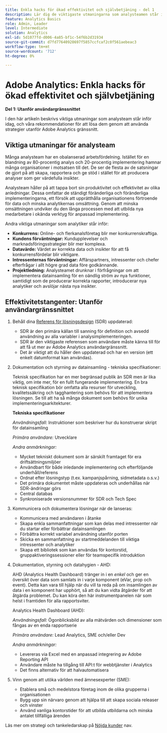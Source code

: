 ```yaml
---
title: Enkla hacks för ökad effektivitet och självbetjäning - del 1
description: Lär dig de viktigaste utmaningarna som analysteamen står inför idag och våra rekommendationer för att lösa dem med hjälp av strategier utanför Adobe Analytics användargränssnitt.
feature: Analytics Basics
role: Admin, Leader
level: Intermediate
solution: Analytics
exl-id: 5d1077fd-d006-4a85-bf1c-54f6b2d31934
source-git-commit: d7fd77640928697f5857ccfcaf2c0f561aebeac3
workflow-type: tm+mt
source-wordcount: '712'
ht-degree: 0%

---
```


# Adobe Analytics: Enkla hacks för ökad effektivitet och självbetjäning

**Del 1: Utanför användargränssnittet**

I den här artikeln beskrivs viktiga utmaningar som analysteam står inför idag, och våra rekommendationer för att lösa dem genom att använda strategier utanför Adobe Analytics gränssnitt.

## Viktiga utmaningar för analysteam

Många analysteam har en obalanserad arbetsfördelning. Istället för en blandning av 80-procentig analys och 20-procentig implementering hamnar många organisationer i motsatsen till det. De ser de flesta av de satsningar de gjort på att skapa, rapportera och ge stöd i stället för att producera analyser som ger värdefulla insikter.

Analysteam håller på att tappa bort sin produktivitet och effektivitet av olika anledningar. Dessa omfattar de ständigt föränderliga och föränderliga implementeringarna, ett försök att upprätthålla organisationens förtroende för data och minska analytikernas omsättning. Genom att minska omsättningen undviker du den långa processen med att utbilda nya medarbetare i okända verktyg för anpassad implementering.

Andra viktiga utmaningar som analytiker står inför:

* **Konkurrens:** Online- och flerkanalsföretag blir mer konkurrenskraftiga.
* **Kundens förväntningar:** Kundupplevelser och marknadsföringsstrategier blir mer komplexa.
* **Datavärde:** Värdet av korrekta data och insikter för att få konkurrensfördelar blir viktigare.
* **Intressenternas förväntningar:** Affärspartners, intressenter och chefer efterfrågar i allt högre grad data före godkännande.
* **Projektledning:** Analysteamet drunknar i förfrågningar om att implementera datainsamling för en oändlig ström av nya funktioner, samtidigt som de producerar korrekta rapporter, introducerar nya analytiker och avslöjar nästa nya insikter.

## Effektivitetstangenter: Utanför användargränssnittet

1. Behåll dina [Referens för lösningsdesign](/help/implementation/implementation-basics/creating-and-maintaining-an-sdr.md) (SDR) uppdaterad:

   * SDR är den primära källan till sanning för definition och avsedd användning av alla variabler i analysimplementeringen.
   * SDR är den viktigaste referensen som användare måste känna till för att få ut mer av Adobe Analytics användargränssnitt.
   * Det är viktigt att du håller den uppdaterad och har en version (ett enkelt datumformat kan användas).

1. Dokumentation och styrning av datainsamling - tekniska specifikationer:

   Teknisk specifikation har en mer begränsad publik än SDR men är lika viktig, om inte mer, för en fullt fungerande implementering. En bra teknisk specifikation bör omfatta alla resurser för utveckling, kvalitetssäkring och tagghantering som behövs för att implementera lösningen. Se till att ha så många dokument som behövs för unika implementeringsarkitekturer.

   **Tekniska specifikationer**

   _Användningsfall:_ Instruktioner som beskriver hur du konstruerar skript för datainsamling

   _Primära användare:_ Utvecklare

   _Andra anmärkningar:_

   * Mycket tekniskt dokument som är särskilt framtaget för era driftsättningsmiljöer
   * Användbart för både inledande implementering och efterföljande underhåll/referens
   * Ordnat efter lösningstyp (t.ex. kampanjspårning, sidmetadata o.s.v.)
   * Det primära dokumentet måste uppdateras och underhållas när SDR-ändringar görs
   * Central databas
   * Synkroniserade versionsnummer för SDR och Tech Spec

1. Kommunicera och dokumentera lösningar när de lanseras:

   * Kommunicera med användaren i åtanke
   * Skapa enkla sammanfattningar som kan delas med intressenter när du startar eller förbättrar datainsamlingen
   * Förbättra korrekt variabel användning utanför porten
   * Skicka en sammanfattning av startmeddelanden till viktiga intressenter och analytiker
   * Skapa ett bibliotek som kan användas för kontorstid, gruppaktiveringssessioner eller för teamspecifik introduktion

1. Dokumentation, styrning och datahygien - AHD:

   AHD (Analytics Health Dashboard) tränger in i en _enkel_ och ger en översikt över data som samlats in i varje komponent (eVar, prop och event). Detta kan vara till hjälp när du vill ta reda på om insamlingen av data i en komponent har upphört, så att du kan vidta åtgärder för att åtgärda problemet. Du kan köra den här instrumentpanelen när som helst i framtiden för alla rapportsviter.

   Analytics Health Dashboard (AHD):

   _Användningsfall:_ Ögonblicksbild av alla mätvärden och dimensioner som fångas av en enda rapportserie

   _Primära användare:_ Lead Analytics, SME och/eller Dev

   _Andra anmärkningar:_
   * Levereras via Excel med en anpassad integrering av Adobe Reporting API
   * Användare måste ha tillgång till API:t för webbtjänster i Analytics
   * Det finns alternativ för att halvautomatisera

1. Vinn genom att utöka världen med ämnesexperter (SME):

   * Etablera små och medelstora företag inom de olika grupperna i organisationen
   * Bygg upp sin närvaro genom att hjälpa till att skapa sociala releaser och vinster
   * Använd vanliga kontorstider för att utbilda utbildarna och minska antalet tillfälliga ärenden

Läs mer om strategi och tankeledarskap på [Nöjda kunder](https://experienceleague.adobe.com/docs/customer-success/customer-success/overview.html) nav.